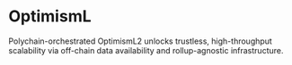 # OptimismL
Polychain-orchestrated OptimismL2 unlocks trustless, high-throughput scalability via off-chain data availability and rollup-agnostic infrastructure.
